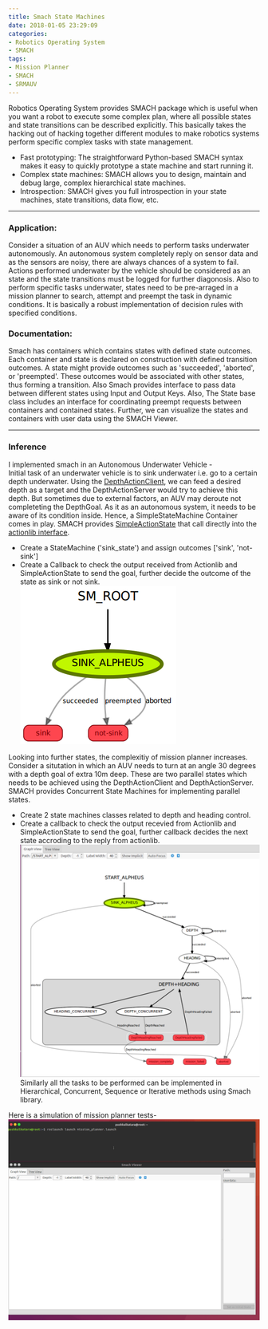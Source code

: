 ```yaml
---
title: Smach State Machines
date: 2018-01-05 23:29:09
categories:
- Robotics Operating System
- SMACH
tags:
- Mission Planner
- SMACH
- SRMAUV
---
```


Robotics Operating System provides SMACH package which is useful when you want a robot to execute some complex plan, where all possible states and state transitions can be described explicitly. This basically takes the hacking out of hacking together different modules to make robotics systems perform specific complex tasks with state management.

* Fast prototyping: The straightforward Python-based SMACH syntax makes it easy to quickly prototype a state machine and start running it.
* Complex state machines: SMACH allows you to design, maintain and debug large, complex hierarchical state machines.
* Introspection: SMACH gives you full introspection in your state machines, state transitions, data flow, etc.  

---
### Application:
Consider a situation of an AUV which needs to perform tasks underwater autonomously. An autonomous system completely reply on sensor data and as the sensors are noisy, there are always chances of a system to fail. Actions performed underwater by the vehicle should be considered as an state and the state transitions must be logged for further diagonosis. Also to perform specific tasks underwater, states need to be pre-arraged in a mission planner to search, attempt and preempt the task in dynamic conditions. It is basically a robust implementation of decision rules with specified conditions.  

### Documentation:  
Smach has containers which contains states with defined state outcomes. Each container and state is declared on construction with defined transition outcomes. A state might provide outcomes such as 'succeeded', 'aborted', or 'preempted'. These outcomes would be associated with other states, thus forming a transition. Also Smach provides interface to pass data between different states using Input and Output Keys. Also, The State base class includes an interface for coordinating preempt requests between containers and contained states. Further, we can visualize the states and containers with user data using the SMACH Viewer.  

---

### Inference
I implemented smach in an Autonomous Underwater Vehicle -  
Initial task of an underwater vehicle is to sink underwater i.e. go to a certain depth underwater. Using the [DepthActionClient](http://pushkalkatara.github.io/robotics%20operating%20system/actionlib/2018/01/22/ROS-Actionlib/), we can feed a desired depth as a target and the DepthActionServer would try to achieve this depth. But sometimes due to external factors, an AUV may deroute not completeting the DepthGoal. As it as an autonomous system, it needs to be aware of its condition inside. Hence, a SimpleStateMachine Container comes in play. SMACH provides [SimpleActionState](http://wiki.ros.org/smach/Tutorials/Simple%20Action%20State) that call directly into the [actionlib interface](http://pushkalkatara.github.io/robotics%20operating%20system/actionlib/2018/01/22/ROS-Actionlib/).

* Create a StateMachine ('sink_state') and assign outcomes ['sink', 'not-sink']
* Create a Callback to check the output received from Actionlib and SimpleActionState to send the goal, further decide the outcome of the state as sink or not sink.  
![Introspection](/assets/images/mission_planner/alpheus_state.png)  

Looking into further states, the complexitiy of mission planner increases. Consider a situtation in which an AUV needs to turn at an angle 30 degrees with a depth goal of extra 10m deep. These are two parallel states which needs to be achieved using the DepthActionClient and DepthActionServer. SMACH provides Concurrent State Machines for implementing parallel states.

* Create 2 state machines classes related to depth and heading control.
* Create a callback to check the output recevied from Actionlib and SimpleActionState to send the goal, further callback decides the next state accroding to the reply from actionlib.
![Introspection](/assets/images/mission_planner/smacch.png)  
Similarly all the tasks to be performed can be implemented in Hierarchical, Concurrent, Sequence or Iterative methods using Smach library.

Here is a simulation of mission planner tests- 
![MissionPlannner](/assets/images/mission_planner/mission.gif)

